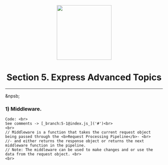 <div align="center" height="20px">
<img width="175px" src="https://cdn.freebiesupply.com/logos/large/2x/nodejs-1-logo-png-transparent.png">

</div>
<div align="center"> 
<h1>Section 5. Express Advanced Topics</h1>
 <hr style="color: black;">
 </div>

&npsb;

### 1) Middleware.
    Code: <br>
    See comments -> [_branch:5-1@index.js_]('#')<br>
    <br>
    // Middleware is a function that takes the current request object being passed through the <b>Request Processing Pipeline</b>- <br>
    //- and either returns the response object or returns the next middleware function in the pipeline. 
    // Note: The middleware can be used to make changes and or use the data from the request object. <br>
    <br>
